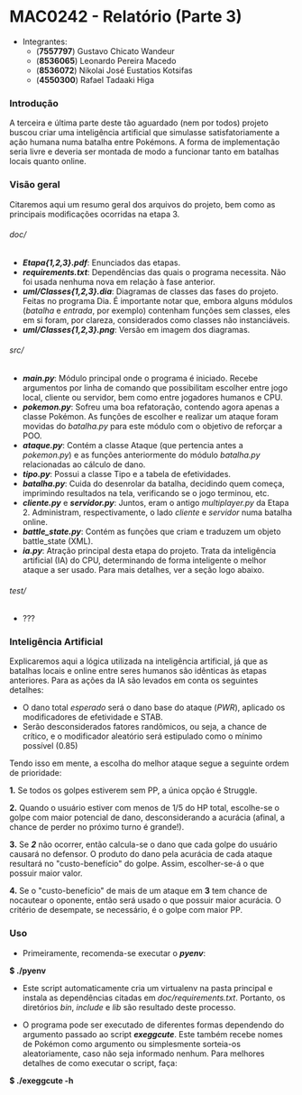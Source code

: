 MAC0242 - Relatório (Parte 3)
=============================

  - Integrantes:
    - (**7557797**) Gustavo Chicato Wandeur
    - (**8536065**) Leonardo Pereira Macedo
    - (**8536072**) Nikolai José Eustatios Kotsifas
    - (**4550300**) Rafael Tadaaki Higa

### Introdução

  A terceira e última parte deste tão aguardado (nem por todos) projeto buscou criar uma inteligência artificial que simulasse satisfatoriamente a ação humana numa batalha entre Pokémons. A forma de implementação seria livre e deveria ser montada de modo a funcionar tanto em batalhas locais quanto online.

### Visão geral

  Citaremos aqui um resumo geral dos arquivos do projeto, bem como as principais modificações ocorridas na etapa 3.

###### doc/

  - ***Etapa{1,2,3}.pdf***: Enunciados das etapas.
  - ***requirements.txt***: Dependências das quais o programa necessita. Não foi usada nenhuma nova em relação à fase anterior.
  - ***uml/Classes{1,2,3}.dia***: Diagramas de classes das fases do projeto. Feitas no programa Dia. É importante notar que, embora alguns módulos (*batalha* e *entrada*, por exemplo) contenham funções sem classes, eles em si foram, por clareza, considerados como classes não instanciáveis.
  - ***uml/Classes{1,2,3}.png***: Versão em imagem dos diagramas.

###### src/

  - ***main.py***: Módulo principal onde o programa é iniciado. Recebe argumentos por linha de comando que possibilitam escolher entre jogo local, cliente ou servidor, bem como entre jogadores humanos e CPU.
  - ***pokemon.py***: Sofreu uma boa refatoração, contendo agora apenas a classe Pokémon. As funções de escolher e realizar um ataque foram movidas do *batalha.py* para este módulo com o objetivo de reforçar a POO.
  - ***ataque.py***: Contém a classe Ataque (que pertencia antes a *pokemon.py*) e as funções anteriormente do módulo *batalha.py* relacionadas ao cálculo de dano.
  - ***tipo.py***: Possui a classe Tipo e a tabela de efetividades.
  - ***batalha.py***: Cuida do desenrolar da batalha, decidindo quem começa, imprimindo resultados na tela, verificando se o jogo terminou, etc.
  - ***cliente.py*** e ***servidor.py***: Juntos, eram o antigo *multiplayer.py* da Etapa 2. Administram, respectivamente, o lado *cliente* e *servidor* numa batalha online.
  - ***battle_state.py***: Contém as funções que criam e traduzem um objeto battle_state (XML).
  - ***ia.py***: Atração principal desta etapa do projeto. Trata da inteligência artificial (IA) do CPU, determinando de forma inteligente o melhor ataque a ser usado. Para mais detalhes, ver a seção logo abaixo.

###### test/

  - <to be continued> ???

### Inteligência Artificial

  Explicaremos aqui a lógica utilizada na inteligência artificial, já que as batalhas locais e online entre seres humanos são idênticas às etapas anteriores. Para as ações da IA são levados em conta os seguintes detalhes:

  - O dano total *esperado* será o dano base do ataque (*PWR*), aplicado os modificadores de efetividade e STAB.
  - Serão desconsiderados fatores randômicos, ou seja, a chance de crítico, e o modificador aleatório será estipulado como o mínimo possível (0.85)

  Tendo isso em mente, a escolha do melhor ataque segue a seguinte ordem de prioridade:

  **1.** Se todos os golpes estiverem sem PP, a única opção é Struggle.

  **2.** Quando o usuário estiver com menos de 1/5 do HP total, escolhe-se o golpe com maior potencial de dano, desconsiderando a acurácia (afinal, a chance de perder no próximo turno é grande!).

  **3.** Se ***2*** não ocorrer, então calcula-se o dano que cada golpe do usuário causará no defensor. O produto do dano pela acurácia de cada ataque resultará no "custo-benefício" do golpe. Assim, escolher-se-á o que possuir maior valor.

  **4.** Se o "custo-benefício" de mais de um ataque em **3** tem chance de nocautear o oponente, então será usado o que possuir maior acurácia. O critério de desempate, se necessário, é o golpe com maior PP.

### Uso

  - Primeiramente, recomenda-se executar o ***pyenv***:

  **$ ./pyenv**

  - Este script automaticamente cria um virtualenv na pasta principal e instala as dependências citadas em *doc/requirements.txt*. Portanto, os diretórios *bin*, *include* e *lib* são resultado deste processo.

  - O programa pode ser executado de diferentes formas dependendo do argumento passado ao script ***exeggcute***. Este também recebe nomes de Pokémon como argumento ou simplesmente sorteia-os aleatoriamente, caso não seja informado nenhum. Para melhores detalhes de como executar o script, faça:

  **$ ./exeggcute -h**
